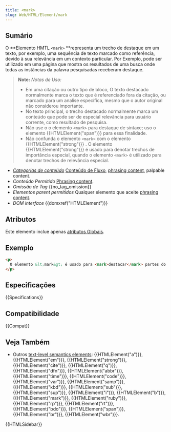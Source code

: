 ```yaml
---
title: <mark>
slug: Web/HTML/Element/mark
---
```


## Sumário

O **Elemento HMTL `<mark>` **representa um trecho de destaque em um texto, por exemplo, uma sequência de texto marcado como referência, devido à sua relevância em um contexto particular. Por Exemplo, pode ser utilizado em uma página que mostra os resultados de uma busca onde todas as instâncias da palavra pesquisadas receberam destaque.

> **Note:** _Notas de Uso:_
>
> - Em uma citação ou outro tipo de bloco, O texto destacado normalmente marca o texto que é referenciado fora da citação, ou marcado para um analise específica, mesmo que o autor original não considerou importante.
> - No texto principal, o trecho destacado normalmente marca um conteúdo que pode ser de especial relevância para usuário corrente, como resultado de pesquisa.
> - Não use o o elemento `<mark>` para destaque de sintaxe; uso o elemento {{HTMLElement("span")}} para essa finalidade.
> - Não confunda o elemento `<mark>` com o elemento {{HTMLElement("strong")}} . O elemento {{HTMLElement("strong")}} é usado para denotar trechos de importância especial, quando o elemento `<mark>` é utilizado para denotar trechos de relevância especial.

- _[Categorias de conteúdo](/pt-BR/docs/HTML/Content_categories)_ [Conteúdo de Fluxo](/pt-BR/docs/HTML/Content_categories#Flow_content), [phrasing content](/pt-BR/docs/HTML/Content_categories#Phrasing_content), palpable content.
- _Conteúdo Permitido_ [Phrasing content](/pt-BR/docs/HTML/Content_categories#Phrasing_content).
- _Omissão de Tag_ {{no_tag_omission}}
- _Elementos parent permitidos_ Qualquer elemento que aceite [phrasing content](/pt-BR/docs/HTML/Content_categories#Phrasing_content).
- _DOM interface_ {{domxref("HTMLElement")}}

## Atributos

Este elemento inclue apenas [atributos Globais](/pt-BR/docs/HTML/Global_attributes).

## Exemplo

```html
<p>
  O elemento &lt;mark&gt; é usado para <mark>destacar</mark> partes do texto
</p>
```

## Especificações

{{Specifications}}

## Compatibilidade

{{Compat}}

## Veja Também

- Outros [text-level semantics elements](/pt-BR/docs/HTML/Text-level_semantics_elements): {{HTMLElement("a")}}, {{HTMLElement("em")}}, {{HTMLElement("strong")}}, {{HTMLElement("cite")}}, {{HTMLElement("q")}}, {{HTMLElement("dfn")}}, {{HTMLElement("abbr")}}, {{HTMLElement("time")}}, {{HTMLElement("code")}}, {{HTMLElement("var")}}, {{HTMLElement("samp")}}, {{HTMLElement("kbd")}}, {{HTMLElement("sub")}}, {{HTMLElement("sup")}}, {{HTMLElement("i")}}, {{HTMLElement("b")}}, {{HTMLElement("mark")}}, {{HTMLElement("ruby")}}, {{HTMLElement("rp")}}, {{HTMLElement("rt")}}, {{HTMLElement("bdo")}}, {{HTMLElement("span")}}, {{HTMLElement("br")}}, {{HTMLElement("wbr")}}.

{{HTMLSidebar}}
